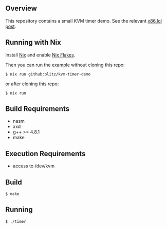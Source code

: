 ## Overview

This repository contains a small KVM timer demo. See the relevant [x86.lol post](https://x86.lol/).

## Running with Nix

Install [Nix](https://nix.dev/install-nix#install-nix) and enable [Nix Flakes](https://nixos.wiki/wiki/Flakes).

Then you can run the example without cloning this repo:

```console
$ nix run github:blitz/kvm-timer-demo
```

or after cloning this repo:

```console
$ nix run
```

## Build Requirements

- nasm
- xxd
- g++ >= 4.8.1
- make

## Execution Requirements

- access to /dev/kvm

## Build

```console
$ make
```

## Running

```console
$ ./timer
```
